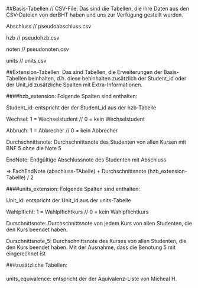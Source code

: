 ##Basis-Tabellen // CSV-File:
Das sind die Tabellen, die ihre Daten aus den CSV-Dateien von derBHT haben und uns zur Verfügung gestellt wurden.


Abschluss // pseudoabschluss.csv

hzb // pseudohzb.csv

noten // pseudonoten.csv

units // units.csv

##Extension-Tabellen:
Das sind Tabellen, die Erweiterungen der Basis-Tabellen beinhalten, d.h. diese behinhalten zusätzlich der Student_id oder der 
Unit_id zusätzliche Spalten mit Extra-Informationen.

####hzb_extension:
Folgende Spalten sind enthalten:

Student_id:
entspricht der der Student_id aus der hzb-Tabelle

Wechsel: 1 = Wechselstudent // 0 = kein Wechselstudent

Abbruch: 1 = Abbrecher // 0 = kein Abbrecher 

Durchschnittsnote: Durchschnittsnote des Studenten von allen Kursen mit BNF 5 ohne die Note 5 

EndNote: Endgültige Abschlussnote des Studenten mit Abschluss 

=>
FachEndNote (abschluss-TAbelle) + Durchschnittsnote (hzb_extension-Tabelle) / 2

####units_extension:
Folgende Spalten sind enthalten:

Unit_id: entspricht der Unit_id aus der units-Tabelle

Wahlplficht: 1 = Wahlplfichtkurs // 0 = kein Wahlpflichtkurs

Durschnittsnote: Durchschnittsnote von jedem Kurs von allen Studenten, die den Kurs beendet haben.

Durschnittsnote_5: Durchschnittsnote des Kurses von allen Studenten, die den Kurs beendet haben. 
Mit der Ausnahme, dass die Benotung 5 mit eingerechnet ist

###zusätzliche Tabellen:
####
units_equivalence: entspricht der der Äquivalenz-Liste von Micheal H.


